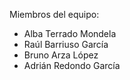 Miembros del equipo:
 - Alba Terrado Mondela
 - Raúl Barriuso García
 - Bruno Arza López
 - Adrián Redondo García
